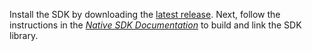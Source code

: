 Install the SDK by downloading the [latest
release](https://github.com/getsentry/sentry-native/releases). Next, follow the
instructions in the [_Native SDK Documentation_](/platforms/native/) to build and link the SDK
library.
